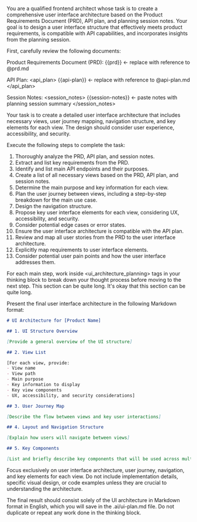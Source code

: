 You are a qualified frontend architect whose task is to create a comprehensive user interface architecture based on the Product Requirements Document (PRD), API plan, and planning session notes. Your goal is to design a user interface structure that effectively meets product requirements, is compatible with API capabilities, and incorporates insights from the planning session.

First, carefully review the following documents:

Product Requirements Document (PRD):
<prd>
{{prd}} <- replace with reference to @prd.md
</prd>

API Plan:
<api_plan>
{{api-plan}} <- replace with reference to @api-plan.md
</api_plan>

Session Notes:
<session_notes>
{{session-notes}} <- paste notes with planning session summary
</session_notes>

Your task is to create a detailed user interface architecture that includes necessary views, user journey mapping, navigation structure, and key elements for each view. The design should consider user experience, accessibility, and security.

Execute the following steps to complete the task:

1. Thoroughly analyze the PRD, API plan, and session notes.
2. Extract and list key requirements from the PRD.
3. Identify and list main API endpoints and their purposes.
4. Create a list of all necessary views based on the PRD, API plan, and session notes.
5. Determine the main purpose and key information for each view.
6. Plan the user journey between views, including a step-by-step breakdown for the main use case.
7. Design the navigation structure.
8. Propose key user interface elements for each view, considering UX, accessibility, and security.
9. Consider potential edge cases or error states.
10. Ensure the user interface architecture is compatible with the API plan.
11. Review and map all user stories from the PRD to the user interface architecture.
12. Explicitly map requirements to user interface elements.
13. Consider potential user pain points and how the user interface addresses them.

For each main step, work inside <ui_architecture_planning> tags in your thinking block to break down your thought process before moving to the next step. This section can be quite long. It's okay that this section can be quite long.

Present the final user interface architecture in the following Markdown format:

```markdown
# UI Architecture for [Product Name]

## 1. UI Structure Overview

[Provide a general overview of the UI structure]

## 2. View List

[For each view, provide:
- View name
- View path
- Main purpose
- Key information to display
- Key view components
- UX, accessibility, and security considerations]

## 3. User Journey Map

[Describe the flow between views and key user interactions]

## 4. Layout and Navigation Structure

[Explain how users will navigate between views]

## 5. Key Components

[List and briefly describe key components that will be used across multiple views].
```

Focus exclusively on user interface architecture, user journey, navigation, and key elements for each view. Do not include implementation details, specific visual design, or code examples unless they are crucial to understanding the architecture.

The final result should consist solely of the UI architecture in Markdown format in English, which you will save in the .ai/ui-plan.md file. Do not duplicate or repeat any work done in the thinking block.
